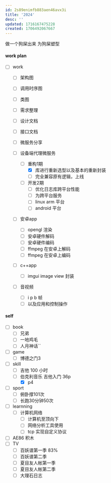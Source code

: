 ```yaml
---
id: 2s89enimfb883aen46avx3i
title: '2024'
desc: ''
updated: 1716167475228
created: 1706492067667
---
```


做一个狗屎出来
为狗屎塑型
#### work plan
- [ ] work
  - [ ] 架构图
  - [ ] 调用时序图
  - [ ] 类图
  - [ ] 需求整理
  - [ ] 设计文档
  - [ ] 接口文档

  - [ ] 微服务分享
  - [ ] 设备端代理微服务
    - [ ] 重构1期
      - [x] 库进行重新选型以及基本的重新封装
      - [ ] 完全兼容原有逻辑，上线
    - [ ] 开发2期
      - [ ] 优化日志库跨平台性能
      - [ ] 为跨平台服务
      - [ ] linux arm 平台
      - [ ] android 平台

  - [ ] 安卓app
    - [ ] opengl 渲染
    - [ ] 安卓硬件解码
    - [ ] 安卓硬件编码
    - [ ] ffmpeg 在安卓上解码
    - [ ] ffmpeg 在安卓上编码

  - [ ] c++app
    - [ ] imgui image view 封装
  - [ ] 音视频
    - [ ] i p b 帧
    - [ ] 以及应用和控制操作

#### self
- [ ] book
  - [ ] 兄弟
  - [ ] 一地鸡毛
  - [ ] 人月神话``

- [ ] game
  - [ ] 博德之门3

- [ ] skill
  - [ ] 吉他 100 小时
  - [ ] 伯克利音乐 吉他入门 36p
    - [x] p4

- [ ] sport
  - [ ] 俯卧撑101次
  - [ ] 长跑30分钟50次

- [ ] learnning
  - [ ] 计算机网络
    - [ ] 计算机至顶向下
    - [ ] 网络分析工具使用
    - [ ] tcp 实现自定义协议

- [ ] AE86 积木
- [ ] TV
  - [ ] 百妖谱第一季 83%
  - [ ] 百妖谱第二季
  - [ ] 夏目友人帐第一季
  - [ ] 夏目友人帐第二季
  - [ ] 大理石日志
